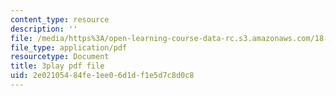 ```yaml
---
content_type: resource
description: ''
file: /media/https%3A/open-learning-course-data-rc.s3.amazonaws.com/18-03sc-differential-equations-fall-2011/2e02105484fe1ee06d1df1e5d7c8d0c8_vP-oRQqmeg4.pdf
file_type: application/pdf
resourcetype: Document
title: 3play pdf file
uid: 2e021054-84fe-1ee0-6d1d-f1e5d7c8d0c8
---
```

